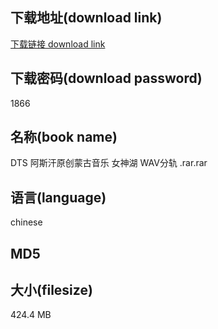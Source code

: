 ## 下载地址(download link)
[下载链接 download link](https://voluble-croquembouche-d321dc.netlify.app/?s=DTS+%E9%98%BF%E6%96%AF%E6%B1%97%E5%8E%9F%E5%88%9B%E8%92%99%E5%8F%A4%E9%9F%B3%E4%B9%90+%E5%A5%B3%E7%A5%9E%E6%B9%96+WAV%E5%88%86%E8%BD%A8+.rar)

## 下载密码(download password)
1866

## 名称(book name)
DTS 阿斯汗原创蒙古音乐 女神湖 WAV分轨 .rar.rar

## 语言(language)
chinese

## MD5


## 大小(filesize)
424.4 MB
